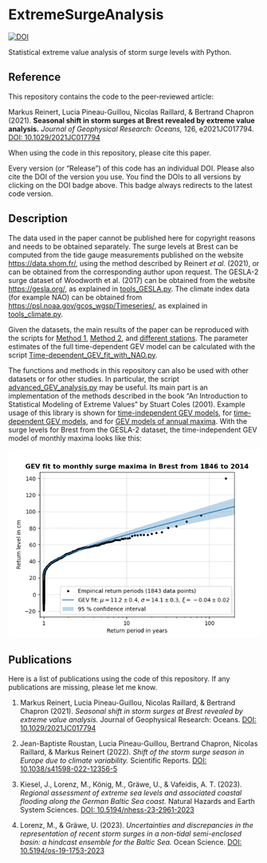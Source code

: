 # ExtremeSurgeAnalysis

[![DOI](https://zenodo.org/badge/DOI/10.5281/zenodo.5107018.svg)](https://doi.org/10.5281/zenodo.5107018)

Statistical extreme value analysis of storm surge levels with Python.

## Reference

This repository contains the code to the peer-reviewed article:

Markus Reinert, Lucia Pineau-Guillou, Nicolas Raillard, & Bertrand
Chapron (2021). **Seasonal shift in storm surges at Brest revealed by
extreme value analysis.** *Journal of Geophysical Research: Oceans,*
126, e2021JC017794.
[DOI: 10.1029/2021JC017794](https://doi.org/10.1029/2021JC017794)

When using the code in this repository, please cite this paper.

Every version (or “Release”) of this code has an individual DOI.
Please also cite the DOI of the version you use.  You find the DOIs to
all versions by clicking on the DOI badge above.  This badge always
redirects to the latest code version.

## Description

The data used in the paper cannot be published here for
copyright reasons and needs to be obtained separately.  The surge
levels at Brest can be computed from the tide gauge measurements
published on the website https://data.shom.fr/, using the method
described by Reinert *et al.* (2021), or can be obtained from the corresponding
author upon request.  The GESLA-2 surge dataset of Woodworth et
al. (2017) can be obtained from the website https://gesla.org/, as
explained in [tools_GESLA.py](tools_GESLA.py).  The climate index data
(for example NAO) can be obtained from
https://psl.noaa.gov/gcos_wgsp/Timeseries/, as explained in
[tools_climate.py](tools_climate.py).

Given the datasets, the main results of the paper can be reproduced
with the scripts for [Method 1](Method_1_sliding_window_analysis.py),
[Method 2](Method_2_monthly_analysis.py), and
[different stations](Result_winter_shift_in_different_stations.py).
The parameter estimates of the full time-dependent GEV model can be
calculated with the script
[Time-dependent_GEV_fit_with_NAO.py](Time-dependent_GEV_fit_with_NAO.py).

The functions and methods in this repository can also be used with other
datasets or for other studies.  In particular,
the script [advanced_GEV_analysis.py](advanced_GEV_analysis.py) may be
useful.  Its main part is an implementation of the methods described in
the book “An Introduction to Statistical Modeling of Extreme Values” by
Stuart Coles (2001).  Example usage of this library is shown for
[time-independent GEV models](Time-independent_GEV_fit.py), for
[time-dependent GEV models](Time-dependent_GEV_fit.py), and for
[GEV models of annual maxima](Time-independent_GEV_fit_for_annual_maxima.py).
With the surge levels for Brest from the GESLA-2 dataset, the
time-independent GEV model of monthly maxima looks like this:

![Figure of a time-independent GEV fit to extreme surge levels (monthly maxima) in Brest](results/GEV_fit_Brest.png)


## Publications

Here is a list of publications using the code of this repository.
If any publications are missing, please let me know.

1. Markus Reinert, Lucia Pineau-Guillou, Nicolas Raillard, & Bertrand Chapron (2021).
*Seasonal shift in storm surges at Brest revealed by extreme value analysis.*
Journal of Geophysical Research: Oceans.
[DOI: 10.1029/2021JC017794](https://doi.org/10.1029/2021JC017794)

2. Jean-Baptiste Roustan, Lucia Pineau-Guillou, Bertrand Chapron, Nicolas Raillard, & Markus Reinert (2022).
*Shift of the storm surge season in Europe due to climate variability.*
Scientific Reports.
[DOI: 10.1038/s41598-022-12356-5](https://doi.org/10.1038/s41598-022-12356-5)

3. Kiesel, J., Lorenz, M., König, M., Gräwe, U., & Vafeidis, A. T. (2023).
*Regional assessment of extreme sea levels and associated coastal flooding along the German Baltic Sea coast.*
Natural Hazards and Earth System Sciences.
[DOI: 10.5194/nhess-23-2961-2023](https://doi.org/10.5194/nhess-23-2961-2023)

4. Lorenz, M., & Gräwe, U. (2023).
*Uncertainties and discrepancies in the representation of recent storm surges in a non-tidal semi-enclosed basin: a hindcast ensemble for the Baltic Sea.*
Ocean Science.
[DOI: 10.5194/os-19-1753-2023](https://doi.org/10.5194/os-19-1753-2023)
